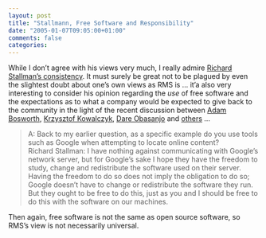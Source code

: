 ```yaml
---
layout: post
title: "Stallmann, Free Software and Responsibility"
date: "2005-01-07T09:05:00+01:00"
comments: false
categories: 
---
```


<p>While I don&#8217;t agree with his views very much, I really admire <a href="http://kerneltrap.org/node/4484">Richard Stallman&#8217;s consistency</a>. It must surely be great not to be plagued by even the slightest doubt about one&#8217;s own views as RMS is &#8230; it&#8217;a also very interesting to consider his opinion regarding the <em>use</em> of free software and the expectations as to what a company would be expected to give back to the community in the light of the recent discussion between <a href="http://www.adambosworth.net/archives/000038.html">Adam Bosworth</a>, <a href="http://blog.kowalczyk.info/archives/2004/12/29/google-we-take-it-all-give-nothing-back/">Krzysztof Kowalczyk</a>, <a href="http://blogs.msdn.com/dareobasanjo/archive/2004/12/30/344469.aspx">Dare Obasanjo</a> and <a href="http://weblogs.cs.cornell.edu/AllThingsDistributed/archives/000533.html">others</a> &#8230; </p>

<blockquote>
<p>A: Back to my earlier question, as a specific example do you use tools such as Google when attempting to locate online content?<br />
Richard Stallman: I have nothing against communicating with Google&#8217;s network server, but for Google&#8217;s sake I hope they have the freedom to study, change and redistribute the software used on their server. Having the freedom to do so does not imply the obligation to do so; Google doesn&#8217;t have to change or redistribute the software they run. But they ought to be free to do this, just as you and I should be free to do this with the software on our machines.</p>
</blockquote>

<p>Then again, free software is not the same as open source software, so RMS&#8217;s view is not necessarily universal.</p>


